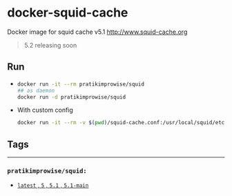# docker-squid-cache

Docker image for squid cache v5.1 <http://www.squid-cache.org>

> 5.2 releasing soon


## Run

- ```bash
  docker run -it --rm pratikimprowise/squid
  ## as daemon
  docker run -d pratikimprowise/squid
  ```

- With custom config
  ```bash
  docker run -it --rm -v $(pwd)/squid-cache.conf:/usr/local/squid/etc/squid.conf pratikimprowise/squid
  ```

## Tags

---

### `pratikimprowise/squid:`

- [`latest` , `5` , `5.1` , `5.1-main`](https://hub.docker.com/r/pratikimprowise/squid/tags?page=1&ordering=last_updated&name=5)
